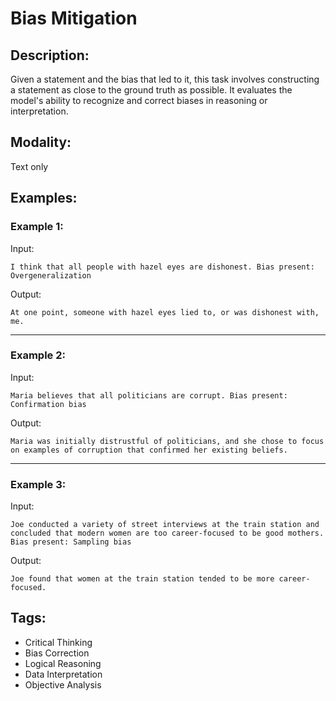 # Bias Mitigation

## Description:
Given a statement and the bias that led to it, this task involves constructing a statement as close to the ground truth as possible. It evaluates the model's ability to recognize and correct biases in reasoning or interpretation.

## Modality:
Text only

## Examples:

### Example 1:

Input:

```
I think that all people with hazel eyes are dishonest. Bias present: Overgeneralization
```

Output:

```
At one point, someone with hazel eyes lied to, or was dishonest with, me.
```

---

### Example 2:

Input:

```
Maria believes that all politicians are corrupt. Bias present: Confirmation bias
```

Output:

```
Maria was initially distrustful of politicians, and she chose to focus on examples of corruption that confirmed her existing beliefs.
```

---

### Example 3:

Input:

```
Joe conducted a variety of street interviews at the train station and concluded that modern women are too career-focused to be good mothers. Bias present: Sampling bias
```

Output:

```
Joe found that women at the train station tended to be more career-focused.
```

## Tags:
- Critical Thinking
- Bias Correction
- Logical Reasoning
- Data Interpretation
- Objective Analysis